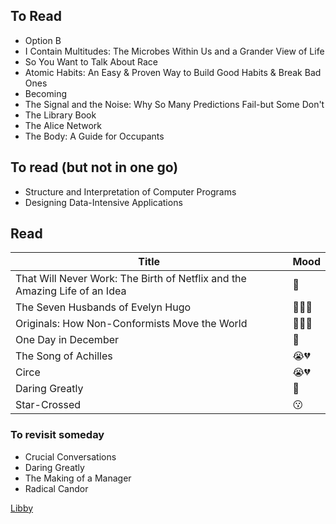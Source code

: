 ## To Read

- Option B
- I Contain Multitudes: The Microbes Within Us and a Grander View of Life
- So You Want to Talk About Race
- Atomic Habits: An Easy & Proven Way to Build Good Habits & Break Bad Ones
- Becoming
- The Signal and the Noise: Why So Many Predictions Fail-but Some Don't
- The Library Book
- The Alice Network
- The Body: A Guide for Occupants

## To read (but not in one go)

- Structure and Interpretation of Computer Programs
- Designing Data-Intensive Applications

## Read

| Title                | Mood |
| -------------------- | ---- |
| That Will Never Work: The Birth of Netflix and the Amazing Life of an Idea | 🤣 | 
| The Seven Husbands of Evelyn Hugo  | 🥺😱💔|
| Originals: How Non-Conformists Move the World |🤯🤯🤯|
| One Day in December  | 🥰   |
| The Song of Achilles | 😭💔 |
| Circe                | 😭💔 |
| Daring Greatly       | 🤞   |
| Star-Crossed         | 😗   |

### To revisit someday

- Crucial Conversations
- Daring Greatly
- The Making of a Manager
- Radical Candor

[Libby](https://www.overdrive.com/apps/libby/)
